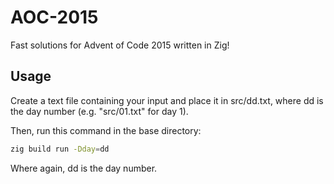 # AOC-2015

Fast solutions for Advent of Code 2015 written in Zig!

## Usage

Create a text file containing your input and place it in src/dd.txt, where dd is the day number (e.g. "src/01.txt" for day 1).

Then, run this command in the base directory:

```bash
zig build run -Dday=dd
```

Where again, dd is the day number.
